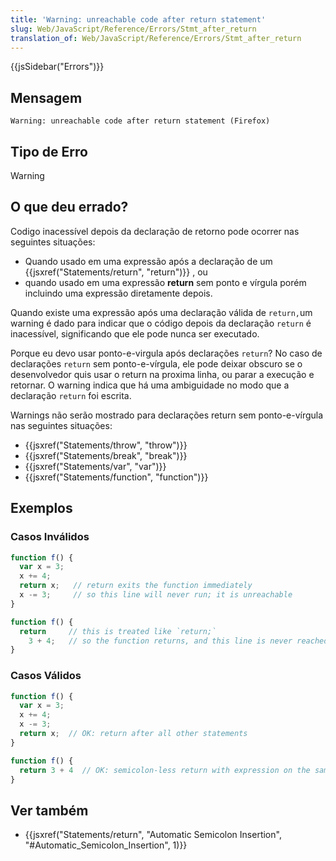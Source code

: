 ```yaml
---
title: 'Warning: unreachable code after return statement'
slug: Web/JavaScript/Reference/Errors/Stmt_after_return
translation_of: Web/JavaScript/Reference/Errors/Stmt_after_return
---
```

{{jsSidebar("Errors")}}

## Mensagem

    Warning: unreachable code after return statement (Firefox)

## Tipo de Erro

Warning

## O que deu errado?

Codigo inacessível depois da declaração de retorno pode ocorrer nas seguintes situações:

- Quando usado em uma expressão após a declaração de um {{jsxref("Statements/return", "return")}} , ou
- quando usado em uma expressão **return** sem ponto e vírgula porém incluindo uma expressão diretamente depois.

Quando existe uma expressão após uma declaração válida de `return,`um warning é dado para indicar que o código depois da declaração `return` é inacessível, significando que ele pode nunca ser executado.

Porque eu devo usar ponto-e-virgula após declarações `return`? No caso de declarações `return` sem ponto-e-vírgula, ele pode deixar obscuro se o desenvolvedor quis usar o return na proxima linha, ou parar a execução e retornar. O warning indica que há uma ambiguidade no modo que a declaração `return` foi escrita.

Warnings não serão mostrado para declarações return sem ponto-e-vírgula nas seguintes situações:

- {{jsxref("Statements/throw", "throw")}}
- {{jsxref("Statements/break", "break")}}
- {{jsxref("Statements/var", "var")}}
- {{jsxref("Statements/function", "function")}}

## Exemplos

### Casos Inválidos

```js example-bad
function f() {
  var x = 3;
  x += 4;
  return x;   // return exits the function immediately
  x -= 3;     // so this line will never run; it is unreachable
}

function f() {
  return     // this is treated like `return;`
    3 + 4;   // so the function returns, and this line is never reached
}
```

### Casos Válidos

```js example-good
function f() {
  var x = 3;
  x += 4;
  x -= 3;
  return x;  // OK: return after all other statements
}

function f() {
  return 3 + 4  // OK: semicolon-less return with expression on the same line
}
```

## Ver também

- {{jsxref("Statements/return", "Automatic Semicolon Insertion", "#Automatic_Semicolon_Insertion", 1)}}
